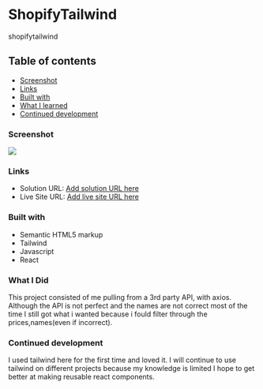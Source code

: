 # ShopifyTailwind
shopifytailwind

## Table of contents
  - [Screenshot](#screenshot)
  - [Links](#links)
  - [Built with](#built-with)
  - [What I learned](#what-i-learned)
  - [Continued development](#continued-development)


### Screenshot

![](images/screenshot.png)

### Links

- Solution URL: [Add solution URL here](https://your-solution-url.com)
- Live Site URL: [Add live site URL here](https://your-live-site-url.com)


### Built with

- Semantic HTML5 markup
- Tailwind
- Javascript
- React


### What I Did

This project consisted of me pulling from a 3rd party API, with axios. Although the API is not perfect and the names are not correct most of the time 
I still got what i wanted because i fould filter through the prices,names(even if incorrect).


### Continued development

I used tailwind here for the first time and loved it. I will continue to use tailwind on different projects because my knowledge is limited
I hope to get better at making reusable react components. 



